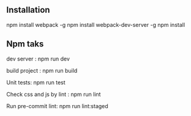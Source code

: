 ## Installation

npm install webpack -g
npm install webpack-dev-server -g
npm install

## Npm taks

dev server :
npm run dev

build project :
npm run build

Unit tests:
npm run test

Check css and js by lint :
npm run lint

Run pre-commit lint:
npm run lint:staged

